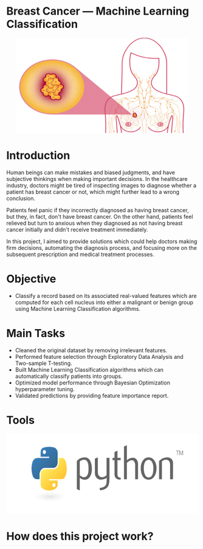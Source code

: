 # Breast Cancer — Machine Learning Classification

<p align="middle">
  <img height="250" width="450" src="https://github.com/tsenhungwu/Breast_Cancer/blob/master/Images/Breast_Cancer.jpeg"/>


# Introduction
Human beings can make mistakes and biased judgments, and have subjective thinkings when making important decisions. In the healthcare industry, doctors might be tired of inspecting images to diagnose whether a patient has breast cancer or not, which might further lead to a wrong conclusion. 

Patients feel panic if they incorrectly diagnosed as having breast cancer, but they, in fact, don't have breast cancer. 
On the other hand, patients feel relieved but turn to anxious when they diagnosed as not having breast cancer initially and didn't receive treatment immediately.

In this project, I aimed to provide solutions which could help doctors making firm decisions, automating the diagnosis process, and focusing more on the subsequent prescription and medical treatment processes.

# Objective
- Classify a record based on its associated real-valued features which are computed for each cell nucleus into either a malignant or benign group using Machine Learning Classification algorithms.

# Main Tasks 
- Cleaned the original dataset by removing irrelevant features.
- Performed feature selection through Exploratory Data Analysis and Two-sample T-testing.
- Built Machine Learning Classification algorithms which can automatically classify patients into groups.
- Optimized model performance through Bayesian Optimization hyperparameter tuning.
- Validated predictions by providing feature importance report.

# Tools
<p align="middle">
  <img height="210" width="510" src="https://github.com/tsenhungwu/Breast_Cancer/blob/master/Images/Python.png"/>
</p>

# How does this project work?
